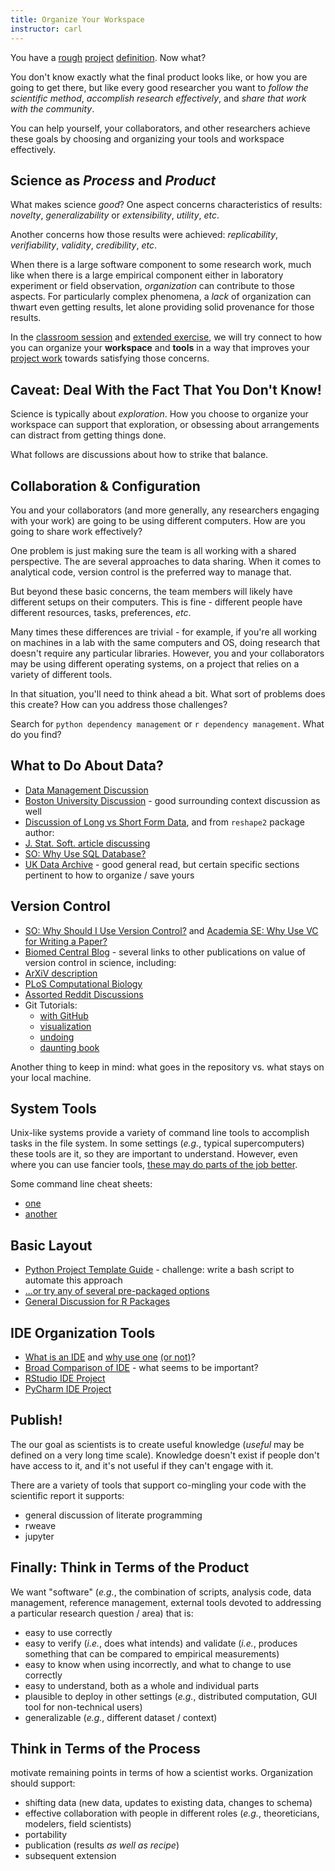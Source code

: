 ```yaml
---
title: Organize Your Workspace
instructor: carl
---
```


You have a [rough](defining-project/) [project](defining-project/session/) [definition](defining-project/project/).  Now what?

You don't know exactly what the final product looks like, or how you are going to get there, but like every good researcher you want to *follow the scientific method*, *accomplish research effectively*, and *share that work with the community*.

You can help yourself, your collaborators, and other researchers achieve these goals by choosing and organizing your tools and workspace effectively.

## Science as *Process* and *Product*

What makes science *good*?  One aspect concerns characteristics of results: *novelty*, *generalizability* or *extensibility*, *utility*, *etc*.

Another concerns how those results were achieved: *replicability*, *verifiability*, *validity*, *credibility*, *etc*.

When there is a large software component to some research work, much like when there is a large empirical component either in laboratory experiment or field observation, *organization* can contribute to those aspects.  For particularly complex phenomena, a *lack* of organization can thwart even getting results, let alone providing solid provenance for those results.

In the [classroom session](organizing-outer/session/) and [extended exercise](organizing-outer/practice/), we will try connect to how you can organize your **workspace** and **tools** in a way that improves your [project work](organizing-outer/project/) towards satisfying those concerns.

## Caveat: Deal With the Fact That You Don't Know!

Science is typically about *exploration*.  How you choose to organize your workspace can support that exploration, or obsessing about arrangements can distract from getting things done.

What follows are discussions about how to strike that balance.

## Collaboration & Configuration

You and your collaborators (and more generally, any researchers engaging with your work) are going to be using different computers.  How are you going to share work effectively?

One problem is just making sure the team is all working with a shared perspective.  The are several approaches to data sharing.  When it comes to analytical code, version control is the preferred way to manage that.

But beyond these basic concerns, the team members will likely have different setups on their computers.  This is fine - different people have different resources, tasks, preferences, *etc*.

Many times these differences are trivial - for example, if you're all working on machines in a lab with the same computers and OS, doing research that doesn't require any particular libraries.  However, you and your collaborators may be using different operating systems, on a project that relies on a variety of different tools.

In that situation, you'll need to think ahead a bit.  What sort of problems does this create?  How can you address those challenges?

Search for `python dependency management` or `r dependency management`.  What do you find?

## What to Do About Data?

 - [Data Management Discussion](http://mariovalle.name/sdm/scientific-data-management.html)
 - [Boston University Discussion](http://www.bu.edu/datamanagement/outline/elements/) - good surrounding context discussion as well
 - [Discussion of Long vs Short Form Data](http://seananderson.ca/2013/10/19/reshape.html), and from `reshape2` package author:
 - [J. Stat. Soft. article discussing](http://www.jstatsoft.org/v21/i12)
 - [SO: Why Use SQL Database?](http://stackoverflow.com/questions/2900324/why-use-sql-database)
 - [UK Data Archive](http://www.data-archive.ac.uk/media/2894/managingsharing.pdf) - good general read, but certain specific sections pertinent to how to organize / save yours

## Version Control

 - [SO: Why Should I Use Version Control?](http://stackoverflow.com/questions/1408450/why-should-i-use-version-control) and [Academia SE: Why Use VC for Writing a Paper?](http://academia.stackexchange.com/questions/5277/why-use-version-control-systems-for-writing-a-paper)
 - [Biomed Central Blog](http://blogs.biomedcentral.com/bmcblog/2013/02/28/version-control-for-scientific-research/) - several links to other publications on value of version control in science, including:
 - [ArXiV description](http://arxiv.org/pdf/1210.0530.pdf)
 - [PLoS Computational Biology](http://dx.doi.org/10.1371/journal.pcbi.1003285)
 - [Assorted Reddit Discussions](http://www.reddit.com/r/programming/search?q=why+version+control&restrict_sr=on)
 - Git Tutorials:
   * [with GitHub](https://try.github.com/)
   * [visualization](http://pcottle.github.io/learnGitBranching/)
   * [undoing](https://github.com/blog/2019-how-to-undo-almost-anything-with-git)
   * [daunting book](https://progit.org/)

Another thing to keep in mind: what goes in the repository vs. what stays on your local machine.

## System Tools

Unix-like systems provide a variety of command line tools to accomplish tasks in the file system.  In some settings
(*e.g.*, typical supercomputers) these tools are it, so they are important to
understand.  However, even where you can use fancier tools, [these may do parts of the job better](http://superuser.com/questions/414965/when-to-use-bash-and-when-to-use-perl-python-ruby).

Some command line cheat sheets:

 - [one](http://cli.learncodethehardway.org/bash_cheat_sheet.pdf)
 - [another](http://www.git-tower.com/blog/command-line-cheat-sheet/)

## Basic Layout

 - [Python Project Template Guide](http://learnpythonthehardway.org/book/ex46.html) - challenge: write a bash script to automate this approach
 - [...or try any of several pre-packaged options](https://www.google.com/search?q=python%20package%20template)
 - [General Discussion for R Packages](http://r-pkgs.had.co.nz/)

## IDE Organization Tools

 - [What is an IDE](http://en.wikipedia.org/wiki/Integrated_development_environment) and [why use one](http://programmers.stackexchange.com/questions/20950/what-justifies-the-use-of-an-ide-versus-a-standard-editor) [(or not)](http://blog.bittersweetryan.com/2012/02/great-ide-vs-text-editor-debate-why-i.html)?
 - [Broad Comparison of IDE](http://en.wikipedia.org/wiki/Comparison_of_integrated_development_environments) - what seems to be important?
 - [RStudio IDE Project](https://support.rstudio.com/hc/en-us/articles/200526207-Using-Projects)
 - [PyCharm IDE Project](https://www.jetbrains.com/pycharm/help/project.html)

## Publish!

The our goal as scientists is to create useful knowledge (*useful* may be defined on a very long time scale).  Knowledge doesn't exist if people don't have access to it, and it's not useful if they can't engage with it.

There are a variety of tools that support co-mingling your code with the scientific report it supports:

 - general discussion of literate programming
 - rweave
 - jupyter

## Finally: Think in Terms of the **Product**

We want "software" (*e.g.*, the combination of scripts, analysis code, data
management, reference management, external tools devoted to addressing a
particular research question / area) that is:

 - easy to use correctly
 - easy to verify (*i.e.*, does what intends) and validate (*i.e.*, produces something
   that can be compared to empirical measurements)
 - easy to know when using incorrectly, and what to change to use correctly
 - easy to understand, both as a whole and individual parts
 - plausible to deploy in other settings (*e.g.*, distributed computation, GUI tool for non-technical users)
 - generalizable (*e.g.*, different dataset / context)

## Think in Terms of the **Process**

motivate remaining points in terms of how a scientist works.  Organization should
support:

 - shifting data (new data, updates to existing data, changes to schema)
 - effective collaboration with people in different roles (*e.g.*, theoreticians, modelers, field scientists)
 - portability
 - publication (results *as well as recipe*)
 - subsequent extension
